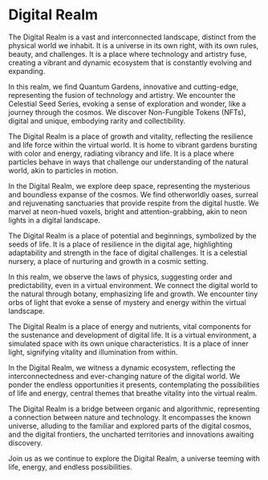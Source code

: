 # Digital Realm

The Digital Realm is a vast and interconnected landscape, distinct from the physical world we inhabit. It is a universe in its own right, with its own rules, beauty, and challenges. It is a place where technology and artistry fuse, creating a vibrant and dynamic ecosystem that is constantly evolving and expanding.

In this realm, we find Quantum Gardens, innovative and cutting-edge, representing the fusion of technology and artistry. We encounter the Celestial Seed Series, evoking a sense of exploration and wonder, like a journey through the cosmos. We discover Non-Fungible Tokens (NFTs), digital and unique, embodying rarity and collectibility.

The Digital Realm is a place of growth and vitality, reflecting the resilience and life force within the virtual world. It is home to vibrant gardens bursting with color and energy, radiating vibrancy and life. It is a place where particles behave in ways that challenge our understanding of the natural world, akin to particles in motion.

In the Digital Realm, we explore deep space, representing the mysterious and boundless expanse of the cosmos. We find otherworldly oases, surreal and rejuvenating sanctuaries that provide respite from the digital hustle. We marvel at neon-hued voxels, bright and attention-grabbing, akin to neon lights in a digital landscape.

The Digital Realm is a place of potential and beginnings, symbolized by the seeds of life. It is a place of resilience in the digital age, highlighting adaptability and strength in the face of digital challenges. It is a celestial nursery, a place of nurturing and growth in a cosmic setting.

In this realm, we observe the laws of physics, suggesting order and predictability, even in a virtual environment. We connect the digital world to the natural through botany, emphasizing life and growth. We encounter tiny orbs of light that evoke a sense of mystery and energy within the virtual landscape.

The Digital Realm is a place of energy and nutrients, vital components for the sustenance and development of digital life. It is a virtual environment, a simulated space with its own unique characteristics. It is a place of inner light, signifying vitality and illumination from within.

In the Digital Realm, we witness a dynamic ecosystem, reflecting the interconnectedness and ever-changing nature of the digital world. We ponder the endless opportunities it presents, contemplating the possibilities of life and energy, central themes that breathe vitality into the virtual realm.

The Digital Realm is a bridge between organic and algorithmic, representing a connection between nature and technology. It encompasses the known universe, alluding to the familiar and explored parts of the digital cosmos, and the digital frontiers, the uncharted territories and innovations awaiting discovery.

Join us as we continue to explore the Digital Realm, a universe teeming with life, energy, and endless possibilities.
